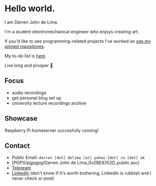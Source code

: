 # Hello world.
I am Darren John de Lima. 

I'm a student electromechanical engineer who enjoys creating art.

If you'd like to see programming-related projects I've worked on [see my pinned repositories](Pinned.md).

My to-do list is [here](TODO.md).

Live long and prosper 🖖

## Focus
- audio recordings
- get personal blog set up
- university lecture recordings archive

## Showcase
Raspberry Pi homeserver succesfully running!

## Contact
- Public Email: ```darren [dot] delima [at] yahoo [dot] co [dot] uk``` 
- [PGP](/pgpgpg/Darren John de Lima_0x2BE6352D_public.asc)
- [Telegram](https://t.me/Darthagnon)
- [LinkedIn](https://www.linkedin.com/in/darrendelima/) (don't know if it's worth bothering, LinkedIn is rubbish and I never check or post)